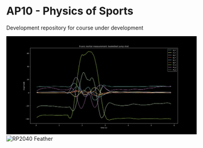 # AP10 - Physics of Sports
 
Development repository for course under development

![Example data](/img/jumpShot_example.png?raw=true "Example data")
![RP2040 Feather](/img/RP2040_feather.png?raw=true "RP2040 Feather")
